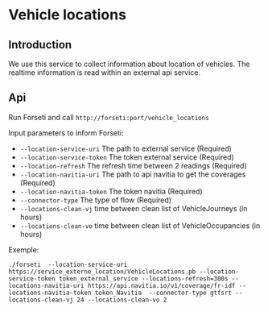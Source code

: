 # Vehicle locations

## Introduction

We use this service to collect information about location of vehicles.
The realtime information is read within an external api service.

## Api

Run Forseti and call `http://forseti:port/vehicle_locations`

Input parameters to inform Forseti:

- `--location-service-uri` The path to external service (Required)
- `--location-service-token` The token external service (Required)
- `--location-refresh` The refresh time between 2 readings (Required)
- `--location-navitia-uri` The path to api navitia to get the coverages (Required)
- `--location-navitia-token` The token navitia (Required)
- `--connector-type` The type of flow (Required)
- `--locations-clean-vj` time between clean list of VehicleJourneys (in hours)
- `--locations-clean-vo` time between clean list of VehicleOccupancies (in hours)



Exemple:

```
./forseti  --location-service-uri https://service_externe_location/VehicleLocations.pb --location-service-token token_external_service --locations-refresh=300s --locations-navitia-uri https://api.navitia.io/v1/coverage/fr-idf --locations-navitia-token token_Navitia  --connector-type gtfsrt --locations-clean-vj 24 --locations-clean-vo 2
```
